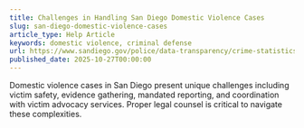 ```yaml
---
title: Challenges in Handling San Diego Domestic Violence Cases
slug: san-diego-domestic-violence-cases
article_type: Help Article
keywords: domestic violence, criminal defense
url: https://www.sandiego.gov/police/data-transparency/crime-statistics/annual-crime-reports
published_date: 2025-10-27T00:00:00
---
```


Domestic violence cases in San Diego present unique challenges including victim safety, evidence gathering, mandated reporting, and coordination with victim advocacy services. Proper legal counsel is critical to navigate these complexities.